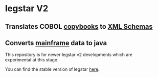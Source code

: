 legstar V2
=======

## Translates COBOL [copybooks](http://en.wikipedia.org/wiki/Include_directive) to [XML Schemas](http://en.wikipedia.org/wiki/XML_schema)

## Converts [mainframe](http://en.wikipedia.org/wiki/IBM_mainframe) data to java

This repository is for newer legstar v2 developments which are experimental at this stage.

You can find the stable version of legstar [here](https://code.google.com/p/legstar/).
